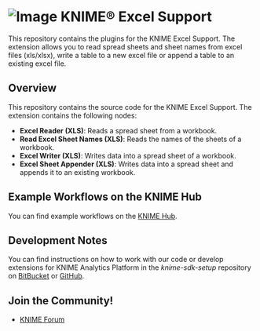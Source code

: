 # ![Image](https://www.knime.com/files/knime_logo_github_40x40_4layers.png) KNIME® Excel Support

This repository contains the plugins for the KNIME Excel Support.
The extension allows you to read spread sheets and sheet names from excel files (xls/xlsx),
write a table to a new excel file or append a table to an existing excel file.

## Overview

This repository contains the source code for the KNIME Excel Support.
The extension contains the following nodes:

* **Excel Reader (XLS)**: Reads a spread sheet from a workbook.
* **Read Excel Sheet Names (XLS)**: Reads the names of the sheets of a workbook.
* **Excel Writer (XLS)**: Writes data into a spread sheet of a workbook.
* **Excel Sheet Appender (XLS)**: Writes data into a spread sheet and appends it to an existing workbook.

## Example Workflows on the KNIME Hub

You can find example workflows on the [KNIME Hub](https://hub.knime.com/search?q=Excel).

## Development Notes

You can find instructions on how to work with our code or develop extensions for
KNIME Analytics Platform in the _knime-sdk-setup_ repository
on [BitBucket](https://bitbucket.org/KNIME/knime-sdk-setup)
or [GitHub](http://github.com/knime/knime-sdk-setup).

## Join the Community!

* [KNIME Forum](https://tech.knime.org/forum)
